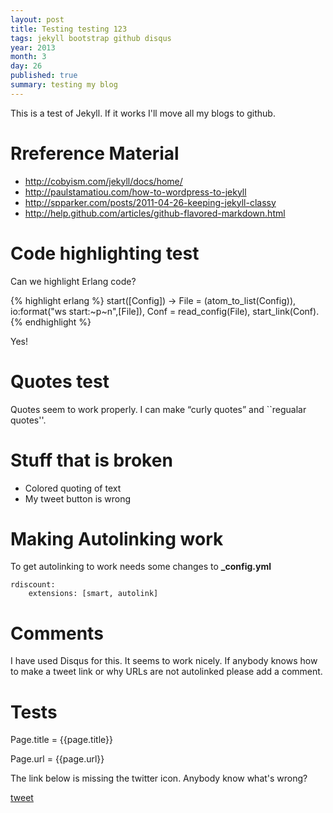 ```yaml
---
layout: post
title: Testing testing 123
tags: jekyll bootstrap github disqus
year: 2013
month: 3
day: 26
published: true
summary: testing my blog
---
```


This is a test of Jekyll. If it works I'll move all my blogs to github.

Rreference Material
==================

* http://cobyism.com/jekyll/docs/home/
* http://paulstamatiou.com/how-to-wordpress-to-jekyll
* http://spparker.com/posts/2011-04-26-keeping-jekyll-classy
* http://help.github.com/articles/github-flavored-markdown.html


Code highlighting test
======================

Can we highlight Erlang code?

{% highlight erlang %}
start([Config]) ->
    File = (atom_to_list(Config)),
    io:format("ws start:~p~n",[File]),
    Conf = read_config(File),
    start_link(Conf).
{% endhighlight %}

Yes!


Quotes test
===========

Quotes seem to work properly. I can make &ldquo;curly quotes&rdquo; and
``regualar quotes''.

Stuff that is broken
====================

* Colored quoting of text
* My tweet button is wrong

Making Autolinking work
==========

To get autolinking to work needs some changes to <b>_config.yml</b>

    rdiscount:
        extensions: [smart, autolink]




Comments
========

I have used Disqus for this. It seems to work nicely.
If anybody knows how to make a tweet link or why URLs are not autolinked please
add a comment.

Tests
=====

Page.title = {{page.title}}

Page.url = {{page.url}}

The link below is missing the twitter icon. Anybody know what's wrong?

<a href="https://twitter.com/share" class="twitter-share-button" data-size="medium"
data-url="http://joearms.github.com/2013/03/27/promoting-erlang.html">
tweet</a>

<script>!function(d,s,id){var js,fjs=d.getElementsByTagName(s)[0];if(!d.getElementById(id)){js=d.createElement(s);js.id=id;js.src="//platform.twitter.com/widgets.js";fjs.parentNode.insertBefore(js,fjs);}}(document,"script","twitter-wjs");</script>







